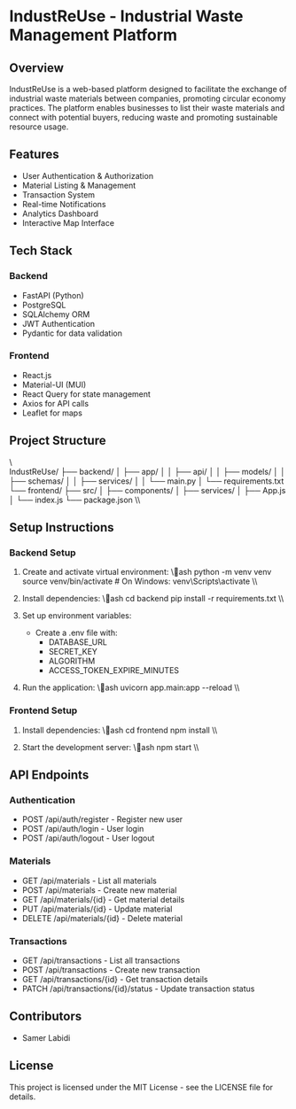 ﻿# IndustReUse - Industrial Waste Management Platform

## Overview
IndustReUse is a web-based platform designed to facilitate the exchange of industrial waste materials between companies, promoting circular economy practices. The platform enables businesses to list their waste materials and connect with potential buyers, reducing waste and promoting sustainable resource usage.

## Features
- User Authentication & Authorization
- Material Listing & Management
- Transaction System
- Real-time Notifications
- Analytics Dashboard
- Interactive Map Interface

## Tech Stack
### Backend
- FastAPI (Python)
- PostgreSQL
- SQLAlchemy ORM
- JWT Authentication
- Pydantic for data validation

### Frontend
- React.js
- Material-UI (MUI)
- React Query for state management
- Axios for API calls
- Leaflet for maps

## Project Structure
\\\
IndustReUse/
├── backend/
│   ├── app/
│   │   ├── api/
│   │   ├── models/
│   │   ├── schemas/
│   │   ├── services/
│   │   └── main.py
│   └── requirements.txt
└── frontend/
    ├── src/
    │   ├── components/
    │   ├── services/
    │   ├── App.js
    │   └── index.js
    └── package.json
\\\

## Setup Instructions

### Backend Setup
1. Create and activate virtual environment:
   \\\ash
   python -m venv venv
   source venv/bin/activate  # On Windows: venv\Scripts\activate
   \\\

2. Install dependencies:
   \\\ash
   cd backend
   pip install -r requirements.txt
   \\\

3. Set up environment variables:
   - Create a .env file with:
     - DATABASE_URL
     - SECRET_KEY
     - ALGORITHM
     - ACCESS_TOKEN_EXPIRE_MINUTES

4. Run the application:
   \\\ash
   uvicorn app.main:app --reload
   \\\

### Frontend Setup
1. Install dependencies:
   \\\ash
   cd frontend
   npm install
   \\\

2. Start the development server:
   \\\ash
   npm start
   \\\

## API Endpoints

### Authentication
- POST /api/auth/register - Register new user
- POST /api/auth/login - User login
- POST /api/auth/logout - User logout

### Materials
- GET /api/materials - List all materials
- POST /api/materials - Create new material
- GET /api/materials/{id} - Get material details
- PUT /api/materials/{id} - Update material
- DELETE /api/materials/{id} - Delete material

### Transactions
- GET /api/transactions - List all transactions
- POST /api/transactions - Create new transaction
- GET /api/transactions/{id} - Get transaction details
- PATCH /api/transactions/{id}/status - Update transaction status

## Contributors
- Samer Labidi

## License
This project is licensed under the MIT License - see the LICENSE file for details.
